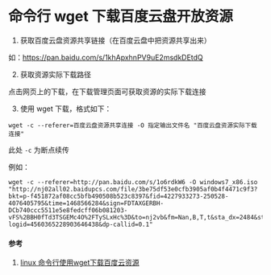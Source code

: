 # 命令行 wget 下载百度云盘开放资源

1. 获取百度云盘资源共享链接（在百度云盘中把资源共享出来）

如：https://pan.baidu.com/s/1khApxhnPV9uE2msdkDEtdQ

2. 获取资源实际下载路径

点击网页上的下载，在下载管理页面可获取资源的实际下载连接

3. 使用 wget 下载，格式如下：

``` shell
wget -c --referer=百度云盘资源共享连接 -O 指定输出文件名 "百度云盘资源实际下载连接"
```

此处 `-c` 为断点续传

例如：

``` shell
wget -c --referer=http://pan.baidu.com/s/1o6rdkW6 -O windows7_x86.iso "http://nj02all02.baidupcs.com/file/3be75df53e0cfb3905af0b4f4471c9f3?bkt=p-f451872af08cc5bfb490508b523c8397&fid=4227933273-250528-4076405795&time=1468566284&sign=FDTAXGERBH-DCb740ccc5511e5e8fedcff06b081203-vFS%2BBH0fTd3TSGEMc4O%2FTySLxHc%3D&to=nj2vb&fm=Nan,B,T,t&sta_dx=2484&sta_cs=-19281&sta_ft=iso&sta_ct=7&fm2=Nanjing,B,T,t&newver=1&newfm=1&secfm=1&flow_ver=3&pkey=14003be75df53e0cfb3905af0b4f4471c9f3e6fdf91000009b398800&expires=8h&rt=sh&r=706431293&mlogid=4560365228769428710&vuk=4227933273&vbdid=2129571343&fin=cn_windows_7_x86.iso&fn=cn_windows_7_x86.iso&uta=0&rtype=0&iv=2&isw=0&dp-logid=4560365228903646438&dp-callid=0.1"
```



#### 参考

1. [linux 命令行使用wget下载百度云资源](https://blog.csdn.net/zhongdajiajiao/article/details/51917886)